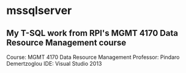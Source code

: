 # mssqlserver

My T-SQL work from RPI's MGMT 4170 Data Resource Management course
---
Course: MGMT 4170 Data Resource Management
Professor: Pindaro Demertzoglou
IDE: Visual Studio 2013
